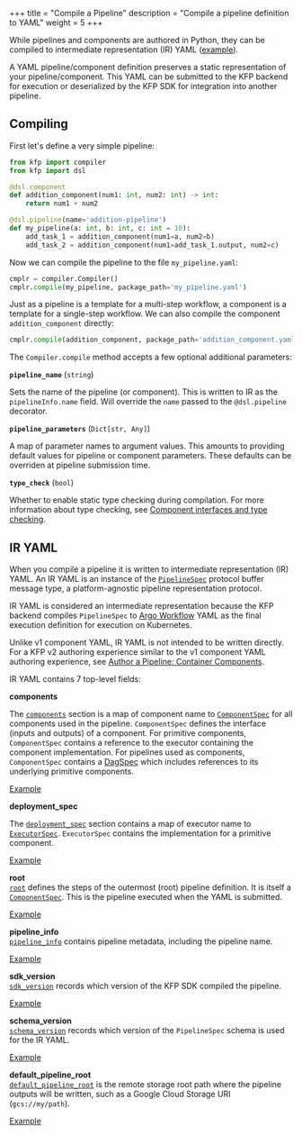 +++
title = "Compile a Pipeline"
description = "Compile a pipeline definition to YAML"
weight = 5
+++

While pipelines and components are authored in Python, they can be compiled to intermediate representation (IR) YAML ([example][compiled-output-example]).

A YAML pipeline/component definition preserves a static representation of your pipeline/component. This YAML can be submitted to the KFP backend for execution or deserialized by the KFP SDK for integration into another pipeline.

## Compiling
First let's define a very simple pipeline:

```python
from kfp import compiler
from kfp import dsl

@dsl.component
def addition_component(num1: int, num2: int) -> int:
    return num1 + num2

@dsl.pipeline(name='addition-pipeline')
def my_pipeline(a: int, b: int, c: int = 10):
    add_task_1 = addition_component(num1=a, num2=b)
    add_task_2 = addition_component(num1=add_task_1.output, num2=c)
```

Now we can compile the pipeline to the file `my_pipeline.yaml`:

```python
cmplr = compiler.Compiler()
cmplr.compile(my_pipeline, package_path='my_pipeline.yaml')
```

Just as a pipeline is a template for a multi-step workflow, a component is a template for a single-step workflow. We can also compile the component `addition_component` directly:

```python
cmplr.compile(addition_component, package_path='addition_component.yaml')
```

The `Compiler.compile` method accepts a few optional additional parameters:

**`pipeline_name`** (`string`)

Sets the name of the pipeline (or component). This is written to IR as the  `pipelineInfo.name` field. Will override the `name` passed to the `@dsl.pipeline` decorator.

**`pipeline_parameters`** (`Dict[str, Any]`)

A map of parameter names to argument values. This amounts to providing default values for pipeline or component parameters. These defaults can be overriden at pipeline submission time.

**`type_check`** (`bool`)

Whether to enable static type checking during compilation. For more information about type checking, see [Component interfaces and type checking][type-checking].

## IR YAML
When you compile a pipeline it is written to intermediate representation (IR) YAML. An IR YAML is an instance of the [`PipelineSpec`][pipeline-spec] protocol buffer message type, a platform-agnostic pipeline representation protocol.

IR YAML is considered an intermediate representation because the KFP backend compiles `PipelineSpec` to [Argo Workflow][argo-workflow] YAML as the final execution definition for execution on Kubernetes.

Unlike v1 component YAML, IR YAML is not intended to be written directly. For a KFP v2 authoring experience similar to the v1 component YAML authoring experience, see [Author a Pipeline: Container Components][container-component-authoring].

IR YAML contains 7 top-level fields:

**components**

The [`components`][components-schema] section is a map of component name to [`ComponentSpec`][component-spec] for all components used in the pipeline. `ComponentSpec` defines the interface (inputs and outputs) of a component. For primitive components, `ComponentSpec` contains a reference to the executor containing the component implementation. For pipelines used as components, `ComponentSpec` contains a [DagSpec][dag-spec] which includes references to its underlying primitive components.

[Example][components-example]

**deployment_spec**

The [`deployment_spec`][deployment-spec-schema] section contains a map of executor name to [`ExecutorSpec`][executor-spec]. `ExecutorSpec` contains the implementation for a primitive component.

[Example][deployment-spec-example]

**root**  
[`root`][root-schema] defines the steps of the outermost (root) pipeline definition. It is itself a [`ComponentSpec`][component-spec]. This is the pipeline executed when the YAML is submitted.

[Example][root-example]

**pipeline_info**  
[`pipeline_info`][pipeline-info-schema] contains pipeline metadata, including the pipeline name.

[Example][pipeline-info-example]  

**sdk_version**  
[`sdk_version`][sdk-version-schema] records which version of the KFP SDK compiled the pipeline.

[Example][sdk-version-example]  

**schema_version**  
[`schema_version`][schema-version-schema] records which version of the `PipelineSpec` schema is used for the IR YAML.

[Example][schema-version-example]

**default_pipeline_root**  
[`default_pipeline_root`][default-pipeline-root-schema] is the remote storage root path where the pipeline outputs will be written, such as a Google Cloud Storage URI (`gcs://my/path`).

[Example][default-pipeline-root-example]  


[pipeline-spec]: https://github.com/kubeflow/pipelines/blob/41b69fd90da812005965f2209b64fd1278f1cdc9/api/v2alpha1/pipeline_spec.proto#L50
[argo-workflow]: https://argoproj.github.io/argo-workflows/
[container-component-authoring]: /content/en/docs/components/pipelines/author-a-pipeline/components.md
[compiled-output-example]: https://github.com/kubeflow/pipelines/blob/41b69fd90da812005965f2209b64fd1278f1cdc9/sdk/python/kfp/compiler/test_data/pipelines/two_step_pipeline.yaml
[components-example]: https://github.com/kubeflow/pipelines/blob/41b69fd90da812005965f2209b64fd1278f1cdc9/sdk/python/kfp/compiler/test_data/pipelines/two_step_pipeline.yaml#L1-L21
[deployment-spec-example]: https://github.com/kubeflow/pipelines/blob/41b69fd90da812005965f2209b64fd1278f1cdc9/sdk/python/kfp/compiler/test_data/pipelines/two_step_pipeline.yaml#L23-L49
[root-example]: https://github.com/kubeflow/pipelines/blob/41b69fd90da812005965f2209b64fd1278f1cdc9/sdk/python/kfp/compiler/test_data/pipelines/two_step_pipeline.yaml#L52-L85
[pipeline-info-example]: https://github.com/kubeflow/pipelines/blob/41b69fd90da812005965f2209b64fd1278f1cdc9/sdk/python/kfp/compiler/test_data/pipelines/two_step_pipeline.yaml#L50-L51
[sdk-version-example]: https://github.com/kubeflow/pipelines/blob/41b69fd90da812005965f2209b64fd1278f1cdc9/sdk/python/kfp/compiler/test_data/pipelines/two_step_pipeline.yaml#L87
[schema-version-example]: https://github.com/kubeflow/pipelines/blob/41b69fd90da812005965f2209b64fd1278f1cdc9/sdk/python/kfp/compiler/test_data/pipelines/two_step_pipeline.yaml#L86
[default-pipeline-root-example]: https://github.com/kubeflow/pipelines/blob/41b69fd90da812005965f2209b64fd1278f1cdc9/sdk/python/kfp/compiler/test_data/pipelines/two_step_pipeline.yaml#L22
[components-schema]: https://github.com/kubeflow/pipelines/blob/41b69fd90da812005965f2209b64fd1278f1cdc9/api/v2alpha1/pipeline_spec.proto#L74-L75
[deployment-spec-schema]: https://github.com/kubeflow/pipelines/blob/41b69fd90da812005965f2209b64fd1278f1cdc9/api/v2alpha1/pipeline_spec.proto#L56
[root-schema]: https://github.com/kubeflow/pipelines/blob/41b69fd90da812005965f2209b64fd1278f1cdc9/api/v2alpha1/pipeline_spec.proto#L77-L79
[pipeline-info-schema]: https://github.com/kubeflow/pipelines/blob/41b69fd90da812005965f2209b64fd1278f1cdc9/api/v2alpha1/pipeline_spec.proto#L51-L52
[sdk-version-schema]: https://github.com/kubeflow/pipelines/blob/41b69fd90da812005965f2209b64fd1278f1cdc9/api/v2alpha1/pipeline_spec.proto#L58-L59
[schema-version-schema]: https://github.com/kubeflow/pipelines/blob/41b69fd90da812005965f2209b64fd1278f1cdc9/api/v2alpha1/pipeline_spec.proto#L61-L62
[default-pipeline-root-schema]: https://github.com/kubeflow/pipelines/blob/41b69fd90da812005965f2209b64fd1278f1cdc9/api/v2alpha1/pipeline_spec.proto#L81-L82
[component-spec]: https://github.com/kubeflow/pipelines/blob/41b69fd90da812005965f2209b64fd1278f1cdc9/api/v2alpha1/pipeline_spec.proto#L85-L96
[executor-spec]: https://github.com/kubeflow/pipelines/blob/41b69fd90da812005965f2209b64fd1278f1cdc9/api/v2alpha1/pipeline_spec.proto#L788-L803
[dag-spec]: https://github.com/kubeflow/pipelines/blob/41b69fd90da812005965f2209b64fd1278f1cdc9/api/v2alpha1/pipeline_spec.proto#L98-L105
[type-checking]: /docs/components/pipelines/author-a-pipeline/inputs-outputs-data-passing#component-interfaces-and-type-checking